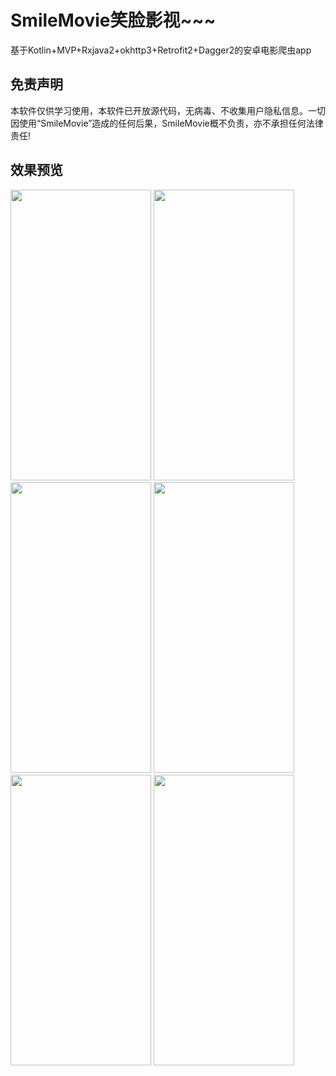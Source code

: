 # SmileMovie笑脸影视~~~

基于Kotlin+MVP+Rxjava2+okhttp3+Retrofit2+Dagger2的安卓电影爬虫app


## 免责声明 
本软件仅供学习使用，本软件已开放源代码，无病毒、不收集用户隐私信息。一切因使用“SmileMovie”造成的任何后果，SmileMovie概不负责，亦不承担任何法律责任! 

## 效果预览
<p>
<img src="https://github.com/huanhan/SmileMovie/blob/master/1.jpg" width="225" height="465" alt=""/>
<img src="https://github.com/huanhan/SmileMovie/blob/master/2.jpg" width="225" height="465" alt=""/>
<img src="https://github.com/huanhan/SmileMovie/blob/master/3.jpg" width="225" height="465" alt=""/>
<img src="https://github.com/huanhan/SmileMovie/blob/master/4.jpg" width="225" height="465" alt=""/>
<img src="https://github.com/huanhan/SmileMovie/blob/master/5.jpg" width="225" height="465" alt=""/>
<img src="https://github.com/huanhan/SmileMovie/blob/master/6.jpg" width="225" height="465" alt=""/>
</p>